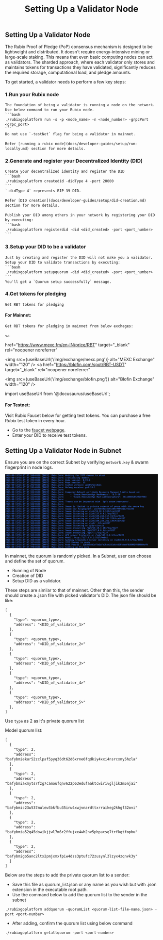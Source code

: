 ﻿---
title: Setting Up a Validator Node
sidebar_label: Setting Up a Validator Node
---

## Setting Up a Validator Node

The Rubix Proof of Pledge (PoP) consensus mechanism is designed to be lightweight and distributed. It doesn't require energy-intensive mining or large-scale staking. This means that even basic computing nodes can act as validators. The sharded approach, where each validator only stores and maintains tokens for transactions they have validated, significantly reduces the required storage, computational load, and pledge amounts.

To get started, a validator needs to perform a few key steps:
### 1.Run your Rubix node 
    The foundation of being a validator is running a node on the network. Use below command to run your Rubix node.
    ```bash
    ./rubixgoplatform run -s -p <node_name> -n <node_number> -grpcPort <grpc_port>
    ```
    Do not use `-testNet` flag for being a validator in mainnet.

    Refer [running a rubix node](docs/developer-guides/setup/run-locally.md) section for more details.

### 2.Generate and register your Decentralized Identity (DID)
    Create your decentralized identity and register the DID
    ```bash
    ./rubixgoplatform createdid -didType 4 -port 20000
    ```
    `-didType 4` represents BIP-39 DID.

    Refer [DID creation](docs/developer-guides/setup/did-creation.md) section for more details.

    Publish your DID among others in your network by registering your DID by executing:
    ```bash
    ./rubixgoplatform registerdid -did <did_created> -port <port_number>
    ```

### 3.Setup your DID to be a validator
    Just by creating and register the DID will not make you a validator. Setup your DID to validate transactions by executing:
    ```bash
    ./rubixgoplatform setupquorum -did <did_created> -port <port_number>
    ```
    You'll get a `Quorum setup successfully` message.

### 4.Get tokens for pledging
    Get RBT tokens for pledging

#### For Mainnet:
    Get RBT tokens for pledging in mainnet from below exchages:

    <a
  href="https://www.mexc.fm/en-IN/price/RBT"
  target="_blank"
  rel="noopener noreferrer"
>
  <img
    src={useBaseUrl('/img/exchange/mexc.png')}
    alt="MEXC Exchange"
    width="120"
  />
</a>
<a
  href="https://blofin.com/spot/RBT-USDT"
  target="_blank"
  rel="noopener noreferrer"
>
  <img
    src={useBaseUrl('/img/exchange/blofin.png')}
    alt="Blofin Exchange"
    width="120"
  />
</a>

import useBaseUrl from '@docusaurus/useBaseUrl';

#### For Testnet:

Visit Rubix Faucet below for getting test tokens. You can purchase a free Rubix test token in every hour.

- Go to the [faucet webpage](http://103.209.145.177:4000/).
- Enter your DID to receive test tokens.


## Setting Up a Validator Node in Subnet

Ensure you are on the correct Subnet by verifying `network.key` & swarm fingerprint in node logs.

![swarm-fingerprint](/img/swarm-fingerprint.png)

In mainnet, the quorum is randomly picked. In a Subnet, user can choose and define the set of quorum.
- Running of Node
- Creation of DID
- Setup DID as a validator.

These steps are similar to that of mainnet. Other than this, the sender should create a .json file with picked validator's DID. The json file should be like:
```
[
  {
    "type": <quorum_type>,
    "address": "<DID_of_validator_1>"
  },
  {
    "type": <quorum_type>,
    "address": "<DID_of_validator_2>"
  },
  {
    "type": <quorum_type>,
    "address": "<DID_of_validator_3>"
  },
  {
    "type": <quorum_type>,
    "address": "<DID_of_validator_4>"
  },
  {
    "type": <quorum_type>,
    "address": "<DID_of_validator_5>"
  },
]
```
Use `type` as 2 as it's private quorum list

Model quorum list:
```
[
  {
    "type": 2,
    "address": "bafybmiekur52zclpaf5pyq36dt62d6xrne6fqdkiy4xxi4nsrcxmy5hzla"
  },
  {
    "type": 2,
    "address": "bafybmiaxmyts7fzg7camoufqnv622p63edufaaktcwirivgljik2m5njai"
  },
  {
    "type": 2,
    "address": "bafybmic23w537mulew3bkfbu35irw4xwjvnardttxrraikeg2khgf32ovi"
  },
  {
    "type": 2,
    "address": "bafybmia52q45dowikjjwl7m6r2ffujxe4wh2nv5phpacsq7trfkgtfopbu"
  },
  {
    "type": 2,
    "address": "bafybmigo5anc2ltx2pmjxmxfpiw4dzs3ptufc72zusynl3lzyx4zqnvk3y"
  }
]
```

Below are the steps to add the private quorum list to a sender:

- Save this file as quorum_list.json or any name as you wish but with .json extension in the executable root path.
- Use the command below to add the quorum list to the sender in the subnet

```
./rubixgoplatform addquorum -quorumList <quorum-list-file-name.json> -port <port-number>
```

- After adding, confirm the quorum list using below command

```
./rubixgoplatform getallquorum -port <port-number>
```
